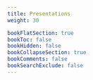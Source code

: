 ```yaml
---
title: Presentations
weight: 30

bookFlatSection: true
bookToc: false
bookHidden: false
bookCollapseSection: true
bookComments: false
bookSearchExclude: false
---
```

